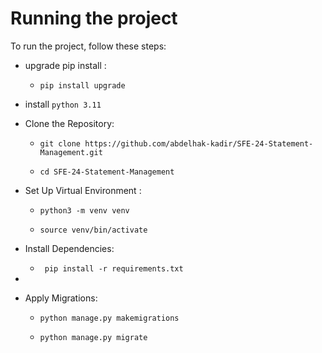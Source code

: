 # Running the project
To run the project, follow these steps:
* upgrade pip install :
    - `pip install upgrade`
* install `python 3.11`
* Clone the Repository:
    - `git clone https://github.com/abdelhak-kadir/SFE-24-Statement-Management.git `

    - `cd SFE-24-Statement-Management `
* Set Up Virtual Environment :
    - `python3 -m venv venv`

    - `source venv/bin/activate`
* Install Dependencies:
    - ` pip install -r requirements.txt`
* 

* Apply Migrations: 
    - `python manage.py makemigrations`

    - `python manage.py migrate`
